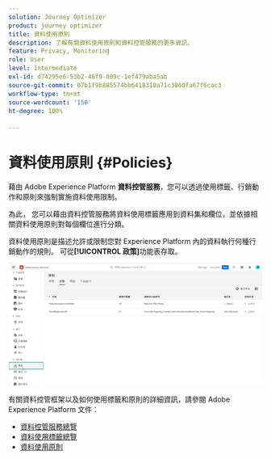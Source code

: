```yaml
---
solution: Journey Optimizer
product: journey optimizer
title: 資料使用原則
description: 了解有關資料使用原則和資料控管服務的更多資訊。
feature: Privacy, Monitoring
role: User
level: Intermediate
exl-id: d74295e6-53b2-46f9-809c-1ef479aba5ab
source-git-commit: 07b1f9b885574bb6418310a71c3060fa67f6cac3
workflow-type: tm+mt
source-wordcount: '150'
ht-degree: 100%

---
```


# 資料使用原則 {#Policies}


藉由 Adobe Experience Platform **資料控管服務**，您可以透過使用標籤、行銷動作和原則來強制實施資料使用限制。

為此， 您可以藉由資料控管服務將資料使用標籤應用到資料集和欄位，並依據相關資料使用原則對每個欄位進行分類。

資料使用原則是描述允許或限制您對 Experience Platform 內的資料執行何種行銷動作的規則。 可從&#x200B;**[!UICONTROL 政策]**&#x200B;功能表存取。

![](assets/policies.png)

有關資料控管框架以及如何使用標籤和原則的詳細資訊，請參閱 Adobe Experience Platform 文件：

* [資料控管服務總覽](https://experienceleague.adobe.com/docs/experience-platform/data-governance/home.html?lang=zh-Hant)
* [資料使用標籤總覽](https://experienceleague.adobe.com/docs/experience-platform/data-governance/labels/overview.html?lang=zh-Hant)
* [資料使用原則](https://experienceleague.adobe.com/docs/experience-platform/data-governance/policies/overview.html?lang=zh-Hant)
